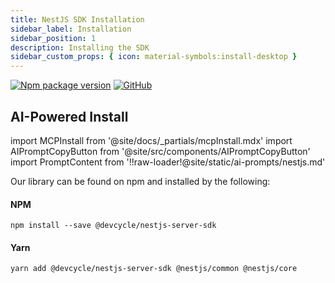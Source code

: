```yaml
---
title: NestJS SDK Installation
sidebar_label: Installation
sidebar_position: 1
description: Installing the SDK
sidebar_custom_props: { icon: material-symbols:install-desktop }
---
```


[![Npm package version](https://badgen.net/npm/v/@devcycle/nestjs-server-sdk)](https://www.npmjs.com/package/@devcycle/nestjs-server-sdk)
[![GitHub](https://img.shields.io/github/stars/devcyclehq/js-sdks.svg?style=social&label=Star&maxAge=2592000)](https://github.com/devcyclehq/js-sdks)

## AI-Powered Install

import MCPInstall from '@site/docs/_partials/mcpInstall.mdx'
import AIPromptCopyButton from '@site/src/components/AIPromptCopyButton'
import PromptContent from '!!raw-loader!@site/static/ai-prompts/nestjs.md'

<MCPInstall />

<AIPromptCopyButton promptContent={PromptContent} />

Our library can be found on npm and installed by the following:

#### NPM

[//]: # 'wizard-install-start'

```
npm install --save @devcycle/nestjs-server-sdk
```

[//]: # 'wizard-install-end'

#### Yarn

```bash
yarn add @devcycle/nestjs-server-sdk @nestjs/common @nestjs/core
```
